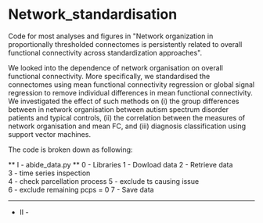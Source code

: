 # Network_standardisation 

Code for most analyses and figures in "Network organization in proportionally thresholded connectomes is persistently related to overall functional connectivity across standardization approaches".

We looked into the dependence of network organisation on overall functional connectivity. More specifically, we standardised the connectomes using mean functional connectivity regression or global signal regression to remove individual differences in mean functional connectivity. We investigated the effect of such methods on (i) the group differences between in network organisation between autism spectrum disorder patients and typical controls, (ii) the correlation between the measures of network organisation and mean FC, and (iii) diagnosis classification using support vector machines. 

The code is broken down as following:

** I - abide_data.py ** 
    0 - Libraries
    1 - Dowload data 
    2 - Retrieve data   
    3 - time series inspection  
    4 - check parcellation process 
    5 - exclude ts causing issue   
    6 - exclude remaining pcps = 0 
    7 - Save data
    
--------------------------------------
 - II - 


